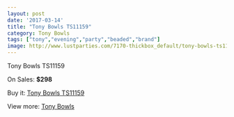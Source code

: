 ```yaml
---
layout: post
date: '2017-03-14'
title: "Tony Bowls TS11159"
category: Tony Bowls
tags: ["tony","evening","party","beaded","brand"]
image: http://www.lustparties.com/7170-thickbox_default/tony-bowls-ts11159.jpg
---
```

Tony Bowls TS11159

On Sales: **$298**
<a href="https://www.lustparties.com/en/tony-bowls/2439-tony-bowls-ts11159.html"><amp-img layout="responsive" width="600" height="600" src="//www.lustparties.com/7170-thickbox_default/tony-bowls-ts11159.jpg" alt="Tony Bowls TS11159 0" /></a>
<a href="https://www.lustparties.com/en/tony-bowls/2439-tony-bowls-ts11159.html"><amp-img layout="responsive" width="600" height="600" src="//www.lustparties.com/7173-thickbox_default/tony-bowls-ts11159.jpg" alt="Tony Bowls TS11159 1" /></a>
<a href="https://www.lustparties.com/en/tony-bowls/2439-tony-bowls-ts11159.html"><amp-img layout="responsive" width="600" height="600" src="//www.lustparties.com/7172-thickbox_default/tony-bowls-ts11159.jpg" alt="Tony Bowls TS11159 2" /></a>
<a href="https://www.lustparties.com/en/tony-bowls/2439-tony-bowls-ts11159.html"><amp-img layout="responsive" width="600" height="600" src="//www.lustparties.com/7171-thickbox_default/tony-bowls-ts11159.jpg" alt="Tony Bowls TS11159 3" /></a>

Buy it: [Tony Bowls TS11159](https://www.lustparties.com/en/tony-bowls/2439-tony-bowls-ts11159.html "Tony Bowls TS11159")

View more: [Tony Bowls](https://www.lustparties.com/en/5-tony-bowls "Tony Bowls")